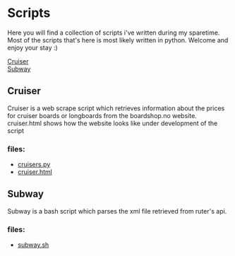 # Scripts
Here you will find a collection of scripts i've written during my sparetime.
Most of the scripts that's here is most likely written in python. Welcome and enjoy your stay :)

[Cruiser](#cruiser)  
[Subway](#subway)

## Cruiser
Cruiser is a web scrape script which retrieves information about the prices for cruiser boards or longboards from the boardshop.no website. cruiser.html shows how the website looks like under development of the script
### files:
- [cruisers.py](https://github.com/LitenApe/Scripts/blob/master/cruisers.py)
- [cruiser.html](https://github.com/LitenApe/Scripts/blob/master/cruiser.html)

## Subway
Subway is a bash script which parses the xml file retrieved from ruter's api.
### files:
- [subway.sh](https://github.com/LitenApe/Scripts/blob/master/subway.sh)
